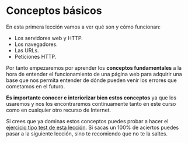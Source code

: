 # Conceptos básicos

En esta primera lección vamos a ver qué son y cómo funcionan:

* Los servidores web y HTTP.
* Los navegadores.
* Las URLs.
* Peticiones HTTP.

Por tanto empezaremos por aprender los **conceptos fundamentales** a la hora de entender el funcionamiento de una página web para adquirir una base que nos permita entender de dónde pueden venir los errores que cometamos en el futuro. 

**Es importante conocer e interiorizar bien estos conceptos** ya que los usaremos y nos los encontraremos continuamente tanto en este curso como en cualquier otro recurso de Internet.

Si crees que ya dominas estos conceptos puedes probar a hacer el [ejercicio tipo test de esta lección](http://www.cursohtml5desdecero.com/tests/leccion1.html). Si sacas un 100% de aciertos puedes pasar a la siguiente lección, sino te recomiendo que no te la saltes.
